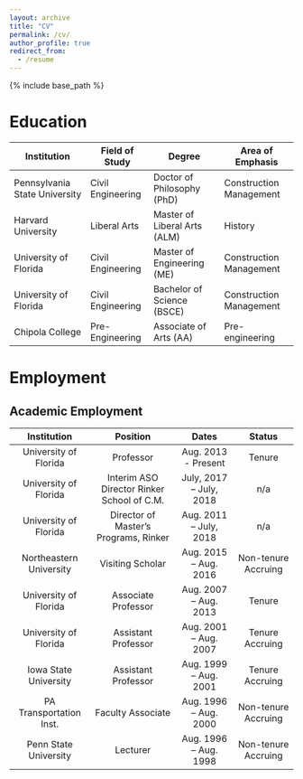 ```yaml
---
layout: archive
title: "CV"
permalink: /cv/
author_profile: true
redirect_from:
  - /resume
---
```

{% include base_path %}

# Education

|     Institution                      |     Field of Study       |     Degree                          |     Area of Emphasis           |
|--------------------------------------|--------------------------|-------------------------------------|--------------------------------|
|     Pennsylvania State University    |     Civil Engineering    |     Doctor of Philosophy (PhD)      |     Construction Management    |
|     Harvard University               |     Liberal Arts         |     Master of Liberal Arts (ALM)    |     History                    |
|     University of Florida            |     Civil Engineering    |     Master of Engineering (ME)      |     Construction Management    |
|     University of Florida            |     Civil Engineering    |     Bachelor of Science (BSCE)      |     Construction Management    |
|     Chipola College                  |     Pre-Engineering      |     Associate of Arts (AA)          |     Pre-engineering            |


# Employment

## Academic Employment

|           Institution          |                        Position                             |               Dates              |             Status           |
|:------------------------------:|:-----------------------------------------------------------:|:--------------------------------:|:----------------------------:|
|     University of Florida      |      Professor                                              |     Aug.   2013 - Present        |     Tenure                   |
|     University of Florida      |      Interim ASO   Director      Rinker   School of C.M.    |     July,   2017 – July, 2018    |     n/a                      |
|     University of Florida      |      Director of   Master’s      Programs, Rinker           |     Aug.   2011 – July, 2018     |     n/a                      |
|     Northeastern University    |      Visiting   Scholar                                     |     Aug.   2015 – Aug. 2016      |     Non-tenure   Accruing    |
|     University of Florida      |      Associate   Professor                                  |     Aug.   2007 – Aug. 2013      |     Tenure                   |
|     University of Florida      |      Assistant   Professor                                  |     Aug.   2001 – Aug. 2007      |     Tenure   Accruing        |
|     Iowa State University      |      Assistant   Professor                                  |     Aug.   1999 – Aug. 2001      |     Tenure   Accruing        |
|     PA Transportation Inst.    |      Faculty   Associate                                    |     Aug.   1996 – Aug. 2000      |     Non-tenure   Accruing    |
|     Penn State University      |      Lecturer                                               |     Aug.   1996 – Aug. 1998      |     Non-tenure   Accruing    |